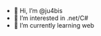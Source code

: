 - 👋 Hi, I’m @ju4bis
- 👀 I’m interested in .net/C#
- 🌱 I’m currently learning web

<!---
ju4bis/ju4bis is a ✨ special ✨ repository because its `README.md` (this file) appears on your GitHub profile.
You can click the Preview link to take a look at your changes.
--->
